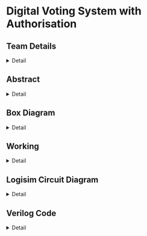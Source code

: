 # Digital Voting System with Authorisation

<!-- First Section -->

## Team Details

<details>
  <summary>Detail</summary>

> Semester: 3rd Sem B. Tech. CSE

> Section: S2

> Member-1: Ankush Chaudhary, 231CS209, ankushchaudhary.231cs209@nitk.edu.in

> Member-2: Atharva Parkhi, 231CS214, ashishranjan.231cs214@nitk.edu.in

> Member-3: Sahil Kumar, 231CS151, sahilkumar.231cs252@nitk.edu.in

</details>

<!-- Second Section -->

## Abstract

<details>
  <summary>Detail</summary>
  
 ### Motivation:
 Traditional voting systems face challenges in ensuring security, transparency, and
accessibility. Paper-based methods are susceptible to tampering, while existing digital solutions
often lack robust encryption and authorization mechanisms, potentially compromising the
integrity of the electoral process. The increasing demand for secure and efficient voting systems
in various contexts, from national elections to corporate decision-making, necessitates the
development of advanced digital voting solutions

Our project’s innovative approach lies in the integration of LFRS
encryption with a comprehensive authorization framework, specifically tailored for digital voting.We are designing a secure digital voting system that ensures voter privacy and prevents
fraud.
### Features:
1. Enhanced Security: The LFRS encryption provides a high level of security against
potential attacks, ensuring the integrity of each vote.
2. Efficient Verification: The system allows for easy verification of votes without compromising voter anonymity.
3. Scalability: The digital nature of the system makes it adaptable to various scales, from
small organizational votes to large national elections.
4. Accessibility: By leveraging digital platforms, our system increases accessibility for voters,
including those with physical limitations or geographical constraints.
</details>

<!-- Third Section -->
## Box Diagram
<details>
  <summary>Detail</summary>


![WhatsApp Image 2024-10-05 at 22 50 45_262ed872](https://github.com/user-attachments/assets/d06b202f-4307-4993-ae79-6b879893d404)
#### Encryption Algorithm(LRFS)
![WhatsApp Image 2024-10-05 at 22 54 31_f7ab91f8](https://github.com/user-attachments/assets/d07b1513-3f36-47fb-a8b2-2c43bcaa289a)

</details>

## Working

<details>
  <summary>Detail</summary>
</details>

<!-- Fourth Section -->

## Logisim Circuit Diagram

<details>
  <summary>Detail</summary>

> Update a neat logisim circuit diagram

</details>

<!-- Fifth Section -->

## Verilog Code

<details>
  <summary>Detail</summary>

> Neatly update the Verilog code in code style only.

</details>
